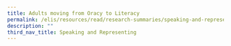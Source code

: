 ```yaml
---
title: Adults moving from Oracy to Literacy
permalink: /elis/resources/read/research-summaries/speaking-and-representing/adults-moving-from-oracy-literacy/
description: ""
third_nav_title: Speaking and Representing
---
```

